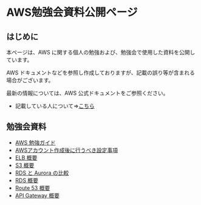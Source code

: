 # AWS勉強会資料公開ページ

## はじめに

本ページは、AWS に関する個人の勉強および、勉強会で使用した資料を公開しています。

AWS ドキュメントなどを参照し作成しておりますが、記載の誤り等が含まれる場合がございます。

最新の情報については、AWS 公式ドキュメントをご参照ください。

* 記載している人について⇒[こちら](https://ishiharatma.github.io/resume/)

## 勉強会資料

- <a href="./aws-study-guide/index.html" target="_blank">AWS 勉強ガイド</a>
- <a href="./aws-account-Initial-setting/index.html" target="_blank">AWSアカウント作成後に行うべき設定事項</a>
- <a href="./elb-overview/index.html" target="_blank">ELB 概要</a>
- <a href="./s3-overview/index.html" target="_blank">S3 概要</a>
- <a href="./rds-aurora-overview/index.html" target="_blank">RDS と Aurora の比較</a>
- <a href="./rds-overview/index.html" target="_blank">RDS 概要</a>
- <a href="./route53-overview/index.html" target="_blank">Route 53 概要</a>
- <a href="./apigw-overview/index.html" target="_blank">API Gateway 概要</a>
